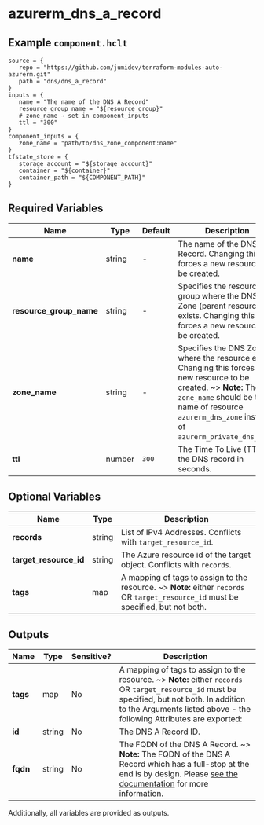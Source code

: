 # azurerm_dns_a_record



## Example `component.hclt`

```hcl
source = {
   repo = "https://github.com/jumidev/terraform-modules-auto-azurerm.git"   
   path = "dns/dns_a_record"   
}
inputs = {
   name = "The name of the DNS A Record"   
   resource_group_name = "${resource_group}"   
   # zone_name → set in component_inputs
   ttl = "300"   
}
component_inputs = {
   zone_name = "path/to/dns_zone_component:name"   
}
tfstate_store = {
   storage_account = "${storage_account}"   
   container = "${container}"   
   container_path = "${COMPONENT_PATH}"   
}
```

## Required Variables

| Name | Type |  Default  |  Description |
| ---- | --------- |  ----------- | ----------- |
| **name** | string |  -  |  The name of the DNS A Record. Changing this forces a new resource to be created. | 
| **resource_group_name** | string |  -  |  Specifies the resource group where the DNS Zone (parent resource) exists. Changing this forces a new resource to be created. | 
| **zone_name** | string |  -  |  Specifies the DNS Zone where the resource exists. Changing this forces a new resource to be created. ~> **Note:** The `zone_name` should be the name of resource `azurerm_dns_zone` instead of `azurerm_private_dns_zone`. | 
| **ttl** | number |  `300`  |  The Time To Live (TTL) of the DNS record in seconds. | 

## Optional Variables

| Name | Type |  Description |
| ---- | --------- |  ----------- |
| **records** | string |  List of IPv4 Addresses. Conflicts with `target_resource_id`. | 
| **target_resource_id** | string |  The Azure resource id of the target object. Conflicts with `records`. | 
| **tags** | map |  A mapping of tags to assign to the resource. ~> **Note:** either `records` OR `target_resource_id` must be specified, but not both. | 



## Outputs

| Name | Type | Sensitive? | Description |
| ---- | ---- | --------- | --------- |
| **tags** | map | No  | A mapping of tags to assign to the resource. ~> **Note:** either `records` OR `target_resource_id` must be specified, but not both. In addition to the Arguments listed above - the following Attributes are exported: | 
| **id** | string | No  | The DNS A Record ID. | 
| **fqdn** | string | No  | The FQDN of the DNS A Record. ~> **Note:** The FQDN of the DNS A Record which has a full-stop at the end is by design. Please [see the documentation](https://en.wikipedia.org/wiki/Fully_qualified_domain_name) for more information. | 

Additionally, all variables are provided as outputs.
